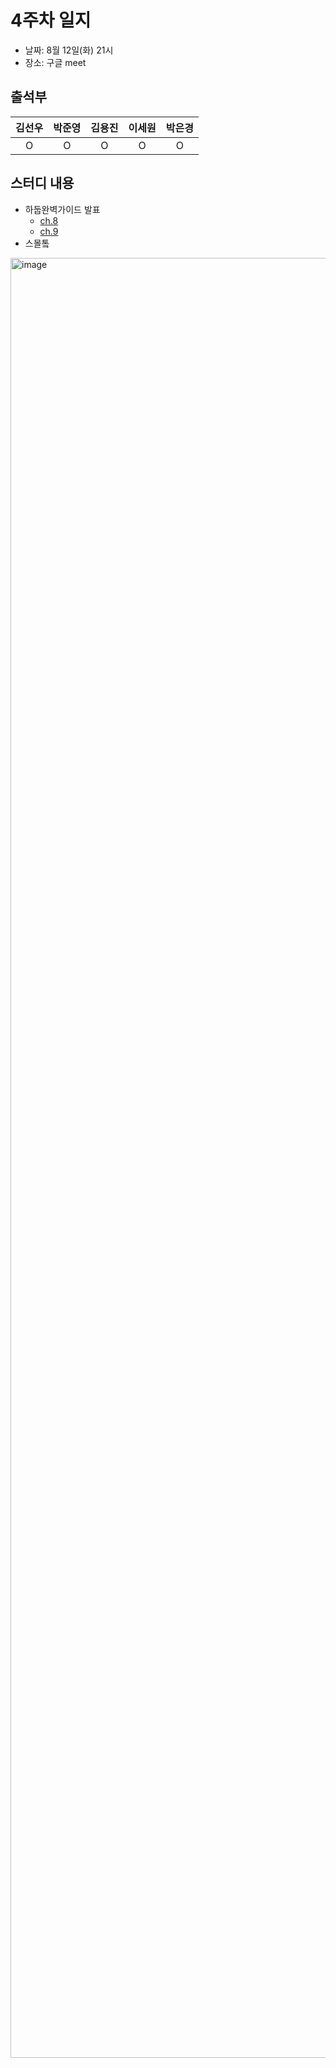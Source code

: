# 4주차 일지
- 날짜: 8월 12일(화) 21시
- 장소: 구글 meet

## 출석부
|김선우|박준영|김용진|이세원|박은경|
|:---:|:---:|:---:|:---:|:---:|
|O|O|O|O|O|

## 스터디 내용
- 하둡완벽가이드 발표
  - [ch.8](https://github.com/LandvibeDev/2025-hadoop/blob/main/books/ch08.md)
  - [ch.9](https://github.com/LandvibeDev/2025-hadoop/blob/main/books/ch09.md)   
- 스몰톸
<img width="5120" height="2880" alt="image" src="https://github.com/user-attachments/assets/700b8f5c-ca79-4f03-bcf1-c6430e91aab7" />
